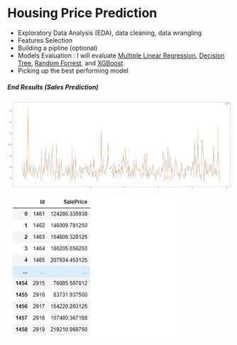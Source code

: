 # Housing Price Prediction

- Exploratory Data Analysis (EDA), data cleaning, data wrangling
- Features Selection 
- Building a pipline (optional)
- Models Evaluation : I will evaluate [Multiple Linear Regression](https://towardsdatascience.com/multiple-linear-regression-beginners-guide-5b602d716aa3), [Decision Tree](https://scikit-learn.org/stable/auto_examples/tree/plot_tree_regression.html), [Random Forrest](https://scikit-learn.org/stable/modules/generated/sklearn.ensemble.RandomForestClassifier.html), and [XGBoost](https://xgboost.readthedocs.io/en/latest/tutorials/model.html)
- Picking up the best performing model


##### End Results (Sales Prediction)

![images](images/graph.png)

![images](images/sales_preds.jpg)



